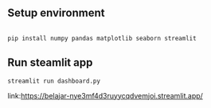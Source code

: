 ## Setup environment
```

pip install numpy pandas matplotlib seaborn streamlit 
```

## Run steamlit app
```
streamlit run dashboard.py
```
link:https://belajar-nye3mf4d3ruyycqdvemjoi.streamlit.app/
